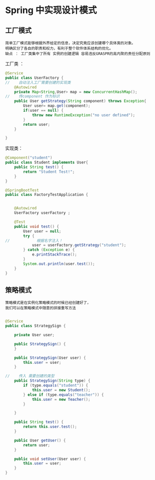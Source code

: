 # Spring 中实现设计模式
## 工厂模式
    简单工厂模式能够根据外界给定的信息，决定究竟应该创建哪个具体类的对象。
    明确区分了各自的职责和权力，有利于整个软件体系结构的优化。
    缺点 ： 工厂类集中了所有 实例的创建逻辑 容易违反GRASPR的高内聚的责任分配原则

工厂类 ：
```java
@Service
public class UserFactory {
//    自动注入工厂需要创建的实现类
    @Autowired
    private Map<String,User> map = new ConcurrentHashMap();
//    传component 作为标识
    public User getStrategy(String component) throws Exception{
        User user= map.get(component);
        if(user == null) {
            throw new RuntimeException("no user defined");
        }
        return user;
    }

}

```
实现类：
```java
@Component("student")
public class Student implements User{
    public String test() {
        return "Student Test!";
    }
}
```

```java
@SpringBootTest
public class FactoryTestApplication {


    @Autowired
    UserFactory userFactory ;

    @Test
    public void test() {
        User user = null;
        try {
//            根据名字注入！
            user = userFactory.getStrategy("student");
        } catch (Exception e) {
            e.printStackTrace();
        }
        System.out.println(user.test());
    }
}
```


## 策略模式
    策略模式是在实例化策略模式的时候已经创建好了，
    我们可以在策略模式中随意的拼接重写方法

```java

@Service
public class StrategySign {

    private User user;

    public StrategySign() {
    }

    public StrategySign(User user) {
        this.user = user;
    }

//    传入 需要创建的类型
    public StrategySign(String type) {
        if (type.equals("student")) {
            this.user = new Student();
        } else if (type.equals("teacher")) {
            this.user = new Teacher();
        }

    }

    public String test() {
        return this.user.test();
    }

    public User getUser() {
        return user;
    }

    public void setUser(User user) {
        this.user = user;
    }
}

```